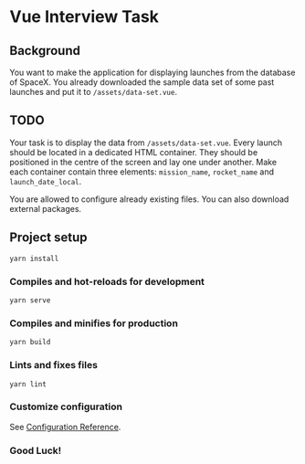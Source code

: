 # Vue Interview Task

## Background
You want to make the application for displaying launches from the database of SpaceX.
You already downloaded the sample data set of some past launches and put it to `/assets/data-set.vue`.

## TODO

Your task is to display the data from `/assets/data-set.vue`. Every launch should be located in a dedicated HTML container.
They should be positioned in the centre of the screen and lay one under another. Make each container contain three elements:
`mission_name`, `rocket_name` and `launch_date_local`.

You are allowed to configure already existing files. You can also download external packages.


## Project setup
```
yarn install
```

### Compiles and hot-reloads for development
```
yarn serve
```

### Compiles and minifies for production
```
yarn build
```

### Lints and fixes files
```
yarn lint
```

### Customize configuration
See [Configuration Reference](https://cli.vuejs.org/config/).


### Good Luck!
